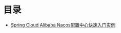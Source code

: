 

# 目录

* [Spring Cloud Alibaba Nacos配置中心快速入门实例](https://mrbird.cc/Spring-Cloud-Alibaba-Nacos%E9%85%8D%E7%BD%AE%E4%B8%AD%E5%BF%83.html)
